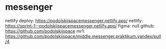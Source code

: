 # messenger

netlify deploy: https://podolskijspacemessenger.netlify.app/
netlify: https://sprint-1--podolskijspacemessenger.netlify.app/
figma: null
github: https://github.com/podolskijspace
mr1: https://github.com/podolskijspace/middle.messenger.praktikum.yandex/pull/4